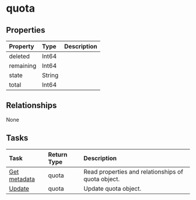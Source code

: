 # quota



## Properties
| Property	   | Type	|Description|
|:---------------|:--------|:----------|
|deleted|Int64||
|remaining|Int64||
|state|String||
|total|Int64||

## Relationships
None


## Tasks

| Task		   | Return Type	|Description|
|:---------------|:--------|:----------|
|[Get metadata](../api/quota_get.md) | quota |Read properties and relationships of quota object.|
|[Update](../api/quota_update.md) | quota	|Update quota object. |

